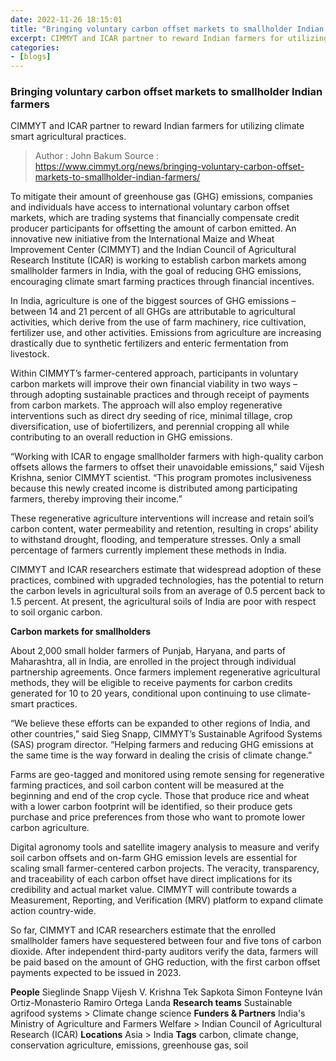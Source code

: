 ```yaml
---
date: 2022-11-26 18:15:01
title: "Bringing voluntary carbon offset markets to smallholder Indian farmers"
excerpt: CIMMYT and ICAR partner to reward Indian farmers for utilizing climate smart agricultural practices.
categories:
- [blogs]
---
```


### Bringing voluntary carbon offset markets to smallholder Indian farmers ###
CIMMYT and ICAR partner to reward Indian farmers for utilizing climate smart agricultural practices.

>Author : John Bakum
>Source : https://www.cimmyt.org/news/bringing-voluntary-carbon-offset-markets-to-smallholder-indian-farmers/

To mitigate their amount of greenhouse gas (GHG) emissions, companies and individuals have access to international voluntary carbon offset markets, which are trading systems that financially compensate credit producer participants for offsetting the amount of carbon emitted. An innovative new initiative from the International Maize and Wheat Improvement Center (CIMMYT) and the Indian Council of Agricultural Research Institute (ICAR) is working to establish carbon markets among smallholder farmers in India, with the goal of reducing GHG emissions, encouraging climate smart farming practices through financial incentives.

In India, agriculture is one of the biggest sources of GHG emissions – between 14 and 21 percent of all GHGs are attributable to agricultural activities, which derive from the use of farm machinery, rice cultivation, fertilizer use, and other activities. Emissions from agriculture are increasing drastically due to synthetic fertilizers and enteric fermentation from livestock.

Within CIMMYT’s farmer-centered approach, participants in voluntary carbon markets will improve their own financial viability in two ways – through adopting sustainable practices and through receipt of payments from carbon markets. The approach will also employ regenerative interventions such as direct dry seeding of rice, minimal tillage, crop diversification, use of biofertilizers, and perennial cropping all while contributing to an overall reduction in GHG emissions.

“Working with ICAR to engage smallholder farmers with high-quality carbon offsets allows the farmers to offset their unavoidable emissions,” said Vijesh Krishna, senior CIMMYT scientist. “This program promotes inclusiveness because this newly created income is distributed among participating farmers, thereby improving their income.”

These regenerative agriculture interventions will increase and retain soil’s carbon content, water permeability and retention, resulting in crops’ ability to withstand drought, flooding, and temperature stresses. Only a small percentage of farmers currently implement these methods in India.

CIMMYT and ICAR researchers estimate that widespread adoption of these practices, combined with upgraded technologies, has the potential to return the carbon levels in agricultural soils from an average of 0.5 percent back to 1.5 percent. At present, the agricultural soils of India are poor with respect to soil organic carbon.

**Carbon markets for smallholders**

About 2,000 small holder farmers of Punjab, Haryana, and parts of Maharashtra, all in India, are enrolled in the project through individual partnership agreements. Once farmers implement regenerative agricultural methods, they will be eligible to receive payments for carbon credits generated for 10 to 20 years, conditional upon continuing to use climate-smart practices.

“We believe these efforts can be expanded to other regions of India, and other countries,” said Sieg Snapp, CIMMYT’s Sustainable Agrifood Systems (SAS) program director. “Helping farmers and reducing GHG emissions at the same time is the way forward in dealing the crisis of climate change.”

Farms are geo-tagged and monitored using remote sensing for regenerative farming practices, and soil carbon content will be measured at the beginning and end of the crop cycle. Those that produce rice and wheat with a lower carbon footprint will be identified, so their produce gets purchase and price preferences from those who want to promote lower carbon agriculture.

Digital agronomy tools and satellite imagery analysis to measure and verify soil carbon offsets and on-farm GHG emission levels are essential for scaling small farmer-centered carbon projects. The veracity, transparency, and traceability of each carbon offset have direct implications for its credibility and actual market value. CIMMYT will contribute towards a Measurement, Reporting, and Verification (MRV) platform to expand climate action country-wide.

So far, CIMMYT and ICAR researchers estimate that the enrolled smallholder famers have sequestered between four and five tons of carbon dioxide. After independent third-party auditors verify the data, farmers will be paid based on the amount of GHG reduction, with the first carbon offset payments expected to be issued in 2023.

**People**
Sieglinde Snapp
Vijesh V. Krishna
Tek Sapkota
Simon Fonteyne
Iván Ortiz-Monasterio
Ramiro Ortega Landa
**Research teams**
Sustainable agrifood systems > Climate change science
**Funders & Partners**
India's Ministry of Agriculture and Farmers Welfare > Indian Council of Agricultural Research (ICAR)
**Locations**
Asia > India
**Tags**
carbon, climate change, conservation agriculture, emissions, greenhouse gas, soil
